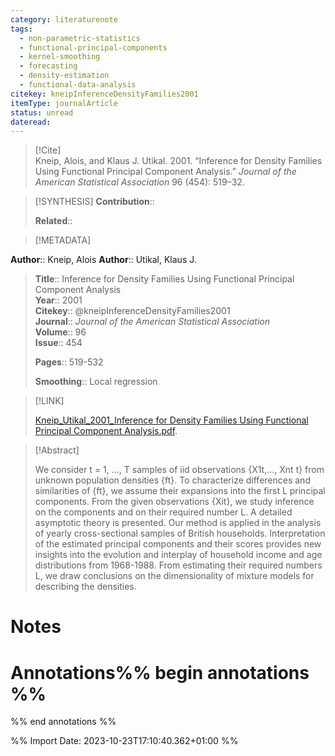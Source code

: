 ```yaml
---
category: literaturenote
tags:
  - non-parametric-statistics
  - functional-principal-components
  - kernel-smoothing
  - forecasting
  - density-estimation
  - functional-data-analysis
citekey: kneipInferenceDensityFamilies2001
itemType: journalArticle
status: unread
dateread:
---
```


> [!Cite]  
> Kneip, Alois, and Klaus J. Utikal. 2001. “Inference for Density Families Using Functional Principal Component Analysis.” _Journal of the American Statistical Association_ 96 (454): 519–32.

> [!SYNTHESIS] 
>**Contribution**::
>
>**Related**:: 
>

> [!METADATA]  
>
**Author**:: Kneip, Alois
**Author**:: Utikal, Klaus J.<br>
> **Title**:: Inference for Density Families Using Functional Principal Component Analysis    
> **Year**:: 2001     
> **Citekey**:: @kneipInferenceDensityFamilies2001    
>**Journal**:: *Journal of the American Statistical Association*    
>**Volume**:: 96    
>**Issue**:: 454     
>    
>    
>     
> **Pages**:: 519-532    
>    
>**Smoothing**:: Local regression

> [!LINK] 
>
> [Kneip_Utikal_2001_Inference for Density Families Using Functional Principal Component Analysis.pdf](file:///Users/steven/Library/CloudStorage/GoogleDrive-steven.golovkine@ul.ie/My%20Drive/bibliography/Journal%20of%20the%20American%20Statistical%20Association/2001/Kneip_Utikal_2001_Inference%20for%20Density%20Families%20Using%20Functional%20Principal%20Component%20Analysis.pdf).

>[!Abstract]
>
>We consider t = 1, ..., T samples of iid observations {X1t,..., Xnt t} from unknown population densities {ft}. To characterize differences and similarities of {ft}, we assume their expansions into the first L principal components. From the given observations {Xit}, we study inference on the components and on their required number L. A detailed asymptotic theory is presented. Our method is applied in the analysis of yearly cross-sectional samples of British households. Interpretation of the estimated principal components and their scores provides new insights into the evolution and interplay of household income and age distributions from 1968-1988. From estimating their required numbers L, we draw conclusions on the dimensionality of mixture models for describing the densities.
>>


# Notes<br>
# Annotations%% begin annotations %%  
 
  
%% end annotations %%

%% Import Date: 2023-10-23T17:10:40.362+01:00 %%
